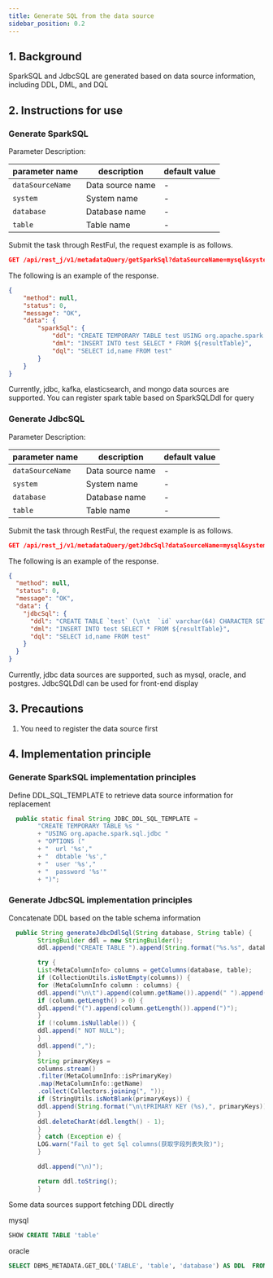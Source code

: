 ```yaml
---
title: Generate SQL from the data source
sidebar_position: 0.2
--- 
```


## 1. Background
SparkSQL and JdbcSQL are generated based on data source information, including DDL, DML, and DQL

## 2. Instructions for use
### Generate SparkSQL
Parameter Description:

| parameter name       | description    | default value |
|------------------------------|-------|-----|
| `dataSourceName`             | Data source name | -   |
| `system`             | System name  | -   |
| `database`             | Database name | -   |
| `table`             | Table name  | -   |

Submit the task through RestFul, the request example is as follows.
```json
GET /api/rest_j/v1/metadataQuery/getSparkSql?dataSourceName=mysql&system=system&database=test&table=test
```

The following is an example of the response.
```json
{
    "method": null,
    "status": 0,
    "message": "OK",
    "data": {
        "sparkSql": {
            "ddl": "CREATE TEMPORARY TABLE test USING org.apache.spark.sql.jdbc OPTIONS (  url 'jdbc:mysql://localhost:3306/test',  dbtable 'test',  user 'root',  password 'password')",
            "dml": "INSERT INTO test SELECT * FROM ${resultTable}",
            "dql": "SELECT id,name FROM test"
        }
    }
}
```
Currently, jdbc, kafka, elasticsearch, and mongo data sources are supported. You can register spark table based on SparkSQLDdl for query

### Generate JdbcSQL
Parameter Description:

| parameter name       | description    | default value |
|------------------------------|-------|-----|
| `dataSourceName`             | Data source name | -   |
| `system`             | System name  | -   |
| `database`             | Database name | -   |
| `table`             | Table name  | -   |

Submit the task through RestFul, the request example is as follows.
```json
GET /api/rest_j/v1/metadataQuery/getJdbcSql?dataSourceName=mysql&system=system&database=test&table=test
```

The following is an example of the response.
```json
{
  "method": null,
  "status": 0,
  "message": "OK",
  "data": {
    "jdbcSql": {
      "ddl": "CREATE TABLE `test` (\n\t  `id` varchar(64) CHARACTER SET utf8mb4 COLLATE utf8mb4_0900_ai_ci NOT NULL COMMENT '列名是id',\n\t  `name` varchar(255) CHARACTER SET utf8mb4 COLLATE utf8mb4_0900_ai_ci NOT NULL COMMENT '列名是name',\n\t  PRIMARY KEY (`id`)\n\t) ENGINE=InnoDB DEFAULT CHARSET=utf8mb4 COLLATE=utf8mb4_0900_ai_ci",
      "dml": "INSERT INTO test SELECT * FROM ${resultTable}",
      "dql": "SELECT id,name FROM test"
    }
  }
}
```
Currently, jdbc data sources are supported, such as mysql, oracle, and postgres. JdbcSQLDdl can be used for front-end display

## 3. Precautions
1. You need to register the data source first

## 4. Implementation principle
### Generate SparkSQL implementation principles
Define DDL_SQL_TEMPLATE to retrieve data source information for replacement
```java
  public static final String JDBC_DDL_SQL_TEMPLATE =
        "CREATE TEMPORARY TABLE %s "
        + "USING org.apache.spark.sql.jdbc "
        + "OPTIONS ("
        + "  url '%s',"
        + "  dbtable '%s',"
        + "  user '%s',"
        + "  password '%s'"
        + ")";
```

### Generate JdbcSQL implementation principles
Concatenate DDL based on the table schema information
```java
  public String generateJdbcDdlSql(String database, String table) {
        StringBuilder ddl = new StringBuilder();
        ddl.append("CREATE TABLE ").append(String.format("%s.%s", database, table)).append(" (");

        try {
        List<MetaColumnInfo> columns = getColumns(database, table);
        if (CollectionUtils.isNotEmpty(columns)) {
        for (MetaColumnInfo column : columns) {
        ddl.append("\n\t").append(column.getName()).append(" ").append(column.getType());
        if (column.getLength() > 0) {
        ddl.append("(").append(column.getLength()).append(")");
        }
        if (!column.isNullable()) {
        ddl.append(" NOT NULL");
        }
        ddl.append(",");
        }
        String primaryKeys =
        columns.stream()
        .filter(MetaColumnInfo::isPrimaryKey)
        .map(MetaColumnInfo::getName)
        .collect(Collectors.joining(", "));
        if (StringUtils.isNotBlank(primaryKeys)) {
        ddl.append(String.format("\n\tPRIMARY KEY (%s),", primaryKeys));
        }
        ddl.deleteCharAt(ddl.length() - 1);
        }
        } catch (Exception e) {
        LOG.warn("Fail to get Sql columns(获取字段列表失败)");
        }

        ddl.append("\n)");

        return ddl.toString();
        }
```
Some data sources support fetching DDL directly

mysql
```sql
SHOW CREATE TABLE 'table'
```

oracle
```sql
SELECT DBMS_METADATA.GET_DDL('TABLE', 'table', 'database') AS DDL  FROM DUAL
```